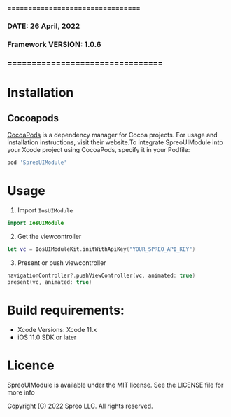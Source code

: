 #### ================================
### DATE: 26 April, 2022
### Framework VERSION: 1.0.6
### ================================ #

# Installation

## Cocoapods
[CocoaPods](https://cocoapods.org) is a dependency manager for Cocoa projects. For usage and installation instructions, visit their website.To integrate SpreoUIModule into your Xcode project using CocoaPods, specify it in your Podfile:

```ruby
pod 'SpreoUIModule'
```

# Usage

1. Import `IosUIModule`

```swift
import IosUIModule
```

2. Get the viewcontroller

```swift
let vc = IosUIModuleKit.initWithApiKey("YOUR_SPREO_API_KEY")
```

3. Present or push viewcontroller

```swift
navigationController?.pushViewController(vc, animated: true)
present(vc, animated: true)
```



# Build requirements:
- Xcode Versions: Xcode 11.x
- iOS 11.0 SDK or later

# Licence

SpreoUIModule is available under the MIT license. See the LICENSE file for more info

Copyright (C) 2022 Spreo LLC. All rights reserved.

